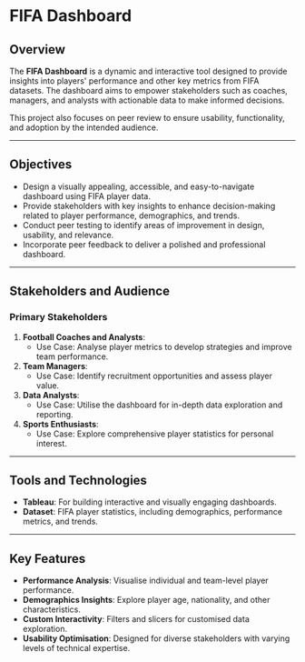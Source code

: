 
# FIFA Dashboard

## Overview
The **FIFA Dashboard** is a dynamic and interactive tool designed to provide insights into players' performance and other key metrics from FIFA datasets. The dashboard aims to empower stakeholders such as coaches, managers, and analysts with actionable data to make informed decisions.

This project also focuses on peer review to ensure usability, functionality, and adoption by the intended audience.

---

## Objectives
- Design a visually appealing, accessible, and easy-to-navigate dashboard using FIFA player data.
- Provide stakeholders with key insights to enhance decision-making related to player performance, demographics, and trends.
- Conduct peer testing to identify areas of improvement in design, usability, and relevance.
- Incorporate peer feedback to deliver a polished and professional dashboard.

---

## Stakeholders and Audience
### Primary Stakeholders
1. **Football Coaches and Analysts**:
   - Use Case: Analyse player metrics to develop strategies and improve team performance.
2. **Team Managers**:
   - Use Case: Identify recruitment opportunities and assess player value.
3. **Data Analysts**:
   - Use Case: Utilise the dashboard for in-depth data exploration and reporting.
4. **Sports Enthusiasts**:
   - Use Case: Explore comprehensive player statistics for personal interest.

---

## Tools and Technologies
- **Tableau**: For building interactive and visually engaging dashboards.
- **Dataset**: FIFA player statistics, including demographics, performance metrics, and trends.

---

## Key Features
- **Performance Analysis**: Visualise individual and team-level player performance.
- **Demographics Insights**: Explore player age, nationality, and other characteristics.
- **Custom Interactivity**: Filters and slicers for customised data exploration.
- **Usability Optimisation**: Designed for diverse stakeholders with varying levels of technical expertise.
